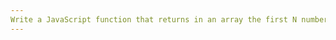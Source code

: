 ```yaml
---
Write a JavaScript function that returns in an array the first N numbers of the Fibonacci sequence using a "while" loop.
---
```

